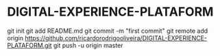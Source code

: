 # DIGITAL-EXPERIENCE-PLATAFORM
git init
git add README.md
git commit -m "first commit"
git remote add origin https://github.com/ricardorodrigooliveira/DIGITAL-EXPERIENCE-PLATAFORM.git
git push -u origin master